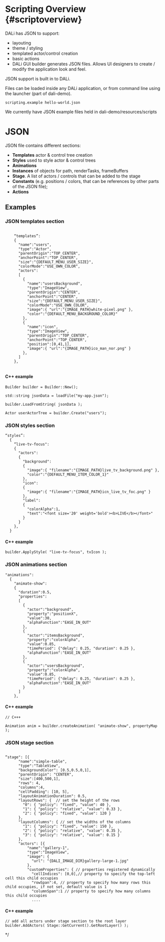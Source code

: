 <!--
/**-->

# Scripting Overview  {#scriptoverview}

DALi has JSON to support:
- layouting
- theme / styling
- templated actor/control creation
- basic actions
- DALi GUI builder generates JSON files. Allows UI designers to create / modify the application look and feel.

JSON support is built in to DALi.

Files can be loaded inside any DALi application, or from command line using the launcher (part of dali-demo).

~~~{.cpp}
scripting.example hello-world.json
~~~

We currently have JSON example files held in dali-demo/resources/scripts
  
# JSON

JSON file contains different sections:
- **Templates** actor & control tree creation
- **Styles** used to style actor & control trees
- **Animations**
- **Instances** of objects for path, renderTasks, frameBuffers
- **Stage**. A list of actors / controls that can be added to the stage
- **Constants**  (e.g. positions / colors, that can be references by other parts of the JSON file);
- **Actions**
  
## Examples

### JSON templates section
  
~~~{.json}

    “templates”:
    {
      "name":"users",
      "type":"Actor",
      "parentOrigin":"TOP_CENTER",
      "anchorPoint":"TOP_CENTER",
      "size":"{DEFAULT_MENU_USER_SIZE}",
      "colorMode":"USE_OWN_COLOR",
      "actors":
      [
        {
          "name":"usersBackground",
          "type":"ImageView",
          "parentOrigin":"CENTER",
          "anchorPoint":"CENTER",
          "size":"{DEFAULT_MENU_USER_SIZE}",
          "colorMode":"USE_OWN_COLOR",
          "image":{ "url":"{IMAGE_PATH}white-pixel.png" },
          "color":"{DEFAULT_MENU_BACKGROUND_COLOR}"
        },
        {
          "name":"icon",
          "type":"ImageView",
          "parentOrigin":"TOP_CENTER",
          "anchorPoint":"TOP_CENTER",
          "position":[0,41,1],
          "image":{ "url":"{IMAGE_PATH}ico_man_nor.png" }
        },
      ]
    },


~~~

#### C++ example

~~~{.cpp}
Builder builder = Builder::New();

std::string jsonData = loadFile("my-app.json");

builder.LoadFromString( jsonData );

Actor userActorTree = builder.Create("users");
~~~


### JSON styles section

~~~{.json}
“styles”:
  {
    “live-tv-focus":
    {
      "actors":
      {
        "background":
        {
          "image":{ "filename":"{IMAGE_PATH}live_tv_background.png" },
          "color":"{DEFAULT_MENU_ITEM_COLOR_1}"
        },
        "icon":
        {
          "image":{ "filename":"{IMAGE_PATH}icn_live_tv_foc.png" }
        },
        "label":
        {
          "colorAlpha":1,
          "text":"<font size='20' weight='bold'><b>LIVE</b></font>"
        }
      }
    },
  }
~~~

#### C++ example

~~~{.cpp}
builder.ApplyStyle( "live-tv-focus", tvIcon );
~~~

### JSON animations section

~~~{.json}
"animations":
  {
    "animate-show":
    {
      "duration":0.5,
      "properties":
      [
        {
          "actor":"background",
          "property":"positionX",
          "value":30,
          "alphaFunction":"EASE_IN_OUT"
        },
        {
          "actor":"itemsBackground",
          "property":"colorAlpha",
          "value":0.85,
          "timePeriod": {"delay": 0.25, "duration": 0.25 },
          "alphaFunction":"EASE_IN_OUT"
        },
        {
          "actor":"usersBackground",
          "property":"colorAlpha",
          "value":0.85,
          "timePeriod": {"delay": 0.25, "duration": 0.25 },
          "alphaFunction":"EASE_IN_OUT"
        }
      ]
    },
~~~

#### C++ example

~~~{.cpp}
// C+++

Animation anim = builder.createAnimation( "animate-show", propertyMap );
~~~

### JSON stage section

~~~{.json}

“stage": [{
      "name":"simple-table",
      "type":"TableView",
      "backgroundColor": [0.5,0.5,0,1],
      "parentOrigin": "CENTER",
      "size":[400,500,1],
      "rows": 4,
      "columns":4,
      "cellPadding": [10, 5],
      "layoutAnimationDuration": 0.5,
      "layoutRows": {  // set the height of the rows
        "0": { "policy": "fixed", "value": 40 },
        "1": { "policy": "relative", "value": 0.33 },
        "2": { "policy": "fixed", "value": 120 }
      },
      "layoutColumns": { // set the widths of the columns
        "1": { "policy": "fixed", "value": 150 },
        "2": { "policy": "relative", "value": 0.35 },
        "3": { "policy": "relative", "value": 0.15 }
      },
      "actors": [{
          "name":"gallery-1",
          "type":"ImageView",
          "image": {
            "url": "{DALI_IMAGE_DIR}gallery-large-1.jpg"
          },
          "customProperties": { // properties registered dynamically
            "cellIndices": [0,0],// property to specify the top-left cell this child occupies
            "rowSpan":4, // property to specify how many rows this child occupies, if not set, default value is 1
            "columnSpan":1 // property to specify how many columns this child occupies
            ....
~~~

#### C++ example

~~~{.cpp}
// add all actors under stage section to the root layer
builder.AddActors( Stage::GetCurrent().GetRootLayer() );
~~~


*/
